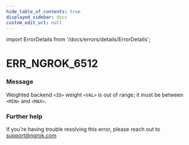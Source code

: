 ```yaml
---
hide_table_of_contents: true
displayed_sidebar: docs
custom_edit_url: null
---
```


import ErrorDetails from '/docs/errors/details/ErrorDetails';

# ERR_NGROK_6512

### Message
Weighted backend `<ID>` weight `<VAL>` is out of range; it must be between `<MIN>` and `<MAX>`.

### Further help
If you're having trouble resolving this error, please reach out to [support@ngrok.com](mailto:support@ngrok.com?subject=Help%20with%20ERR_NGROK_6512)

<ErrorDetails error='err_ngrok_6512' />
